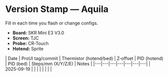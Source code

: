# Version Stamp — Aquila

Fill in each time you flash or change configs.

- **Board:** SKR Mini E3 V3.0
- **Screen:** TJC
- **Probe:** CR‑Touch
- **Hotend:** Sprite

| Date | ProUI tag/commit | Thermistor (hotend/bed) | Z‑offset | PID (hotend) | PID (bed) | Steps/mm (X/Y/Z/E) | Notes |
|---|---|---|---|---|---|---|
| 2025-09-19 |  |  |  |  |  |  |  |
